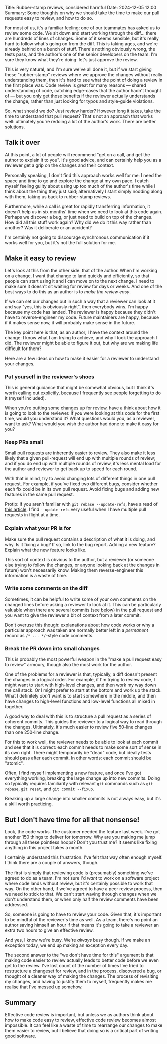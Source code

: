 Title: Rubber-stamp reviews, considered harmful
Date: 2024-12-05 12:00
Summary: Some thoughts on why we should take the time to make our pull requests easy to review, and how to do so.

For most of us, it's a familiar feeling: one of our teammates has asked us to
review some code. We sit down and start working through the diff... there are
hundreds of lines of changes. Some of it seems sensible, but it's really hard
to follow what's going on from the diff. This is taking ages, and we're already
behind on a bunch of stuff. There's nothing obviously wrong, the tests pass,
and the author's one of the senior developers on the team. I'm sure they know
what they're doing: let's just approve the review.

This is very natural, and I'm sure we've all done it, but if we start giving
these "rubber-stamp" reviews where we approve the changes without really
understanding them, then it's hard to see what the point of doing a review in
the first place was. Code review is great for many reasons — shared
understanding of code, catching edge-cases that the author hadn't thought of —
but you only get those benefits if the reviewer actually understands the
change, rather than just looking for typos and style-guide violations.

So, what should we do? Just review harder? However long it takes, take the time
to understand that pull request? That's not an approach that works well:
ultimately you're redoing a lot of the author's work. There are better
solutions.

## Talk it over

At this point, a lot of people will recommend "get on a call, and get the author to
explain it to you". It's good advice, and can certainly help you as a reviewer
get a grip on the changes and their context.

Personally speaking, I don't find this approach works well for me: I need the
space and time to go and explore the change at my own pace. I catch myself
feeling guilty about using up too much of the author's time while I
think about the thing they just said; alternatively I start simply nodding
along with them, taking us back to rubber-stamp reviews.

Furthermore, while a call is great for rapidly transferring information, it
doesn't help us in six months' time when we need to look at this code
again. Perhaps we discover a bug, or just need to build on top of the
changes. How did all this stuff work again? Why did we do it this way rather
than another? Was it deliberate or an accident?

I'm certainly not going to discourage synchronous communication if it works
well for you, but it's not the full solution for me.

## Make it easy to review

Let's look at this from the other side: that of the author. When I'm working on
a change, I want that change to land quickly and efficiently, so that people
can start using it and I can move on to the next change. I need to make sure it
doesn't sit waiting for review for days or weeks. And one of the best ways to
do this as an author is to *make the review easy*.

If we can set our changes out in such a way that a reviewer can look at it and
say "yes, this is obviously right", then everybody wins. I'm happy because my
code has landed. The reviewer is happy because they didn't have to
reverse-engineer my code. Future maintainers are happy, because if it makes
sense now, it will probably make sense in the future.

The key point here is that, as an author, I have the context around the change:
I know what I am trying to achieve, and why I took the approach I did. The
reviewer might be able to figure it out, but why are we making life difficult
for them?

Here are a few ideas on how to make it easier for a reviewer to understand your
changes.

### Put yourself in the reviewer's shoes

This is general guidance that might be somewhat obvious, but I think it's worth
calling out explicitly, because I frequently see people forgetting to do it
(myself included).

When you're putting some changes up for review, have a think about how it is
going to look to the reviewer. If *you* were looking at this code for the first
time, would you understand it? What questions would you, as a reviewer, want to
ask? What would you wish the author had done to make it easy for you?

### Keep PRs small

Small pull requests are inherently easier to review. They also make it less
likely that a given pull-request will end up with multiple rounds of review;
and if you do end up with multiple rounds of review, it's less mental load for the
author and reviewer to get back up to speed for each round.

With that in mind, try to avoid changing lots of different things in one pull
request. For example, if you've fixed two different bugs, consider whether each
fix could be in its own pull request. Avoid fixing bugs and adding new features
in the same pull request.

Protip: if you aren't familiar with `git rebase --update-refs`, have a read of
[this
article](https://andrewlock.net/working-with-stacked-branches-in-git-is-easier-with-update-refs/). I
find `--update-refs` very useful when I have multiple pull requests in flight at a time.

### Explain what your PR is for

Make sure the pull request contains a description of what it is doing, and
why. Is it fixing a bug? If so, link to the bug report. Adding a new feature?
Explain what the new feature looks like.

This sort of context is obvious to the author, but a reviewer (or someone else
trying to follow the changes, or anyone looking back at the changes in future)
won't necessarily know. Making them reverse-engineer this information is a
waste of time.

### Write some comments on the diff

Sometimes, it can be helpful to write some of your own comments on the changed
lines before asking a reviewer to look at it. This can be particularly valuable
when there are several commits (see
[below](#break-the-pr-down-into-small-changes)) in the pull request and you
want to give the reviewer a bit of context from a later commit.

Don't overuse this though: explanations about how code works or why a
particular approach was taken are normally better left in a *permanent* record
as `/* ... */`-style code comments.

### Break the PR down into small changes

This is probably the most powerful weapon in the "make a pull request easy to
review" armoury, though also the most work for the author.

One of the problems for a reviewer is that, typically, a diff doesn't present
the changes in a logical order. For example, if I'm trying to review code, I
might want to start with high-level changes, and then work my way down the call
stack. Or I might prefer to start at the bottom and work up the stack. What I
definitely *don't* want is to start somewhere in the middle, and then have
changes to high-level functions and low-level functions all mixed in together.

A good way to deal with this is to structure a pull request as a series of coherent
commits. This guides the reviewer to a logical way to read through the
changes. Ultimately, it's much easier to review five 50-line changes than one
250-line change.

For this to work well, the reviewer needs to be able to look at each commit and
see that it is correct: each commit needs to make some sort of sense in its own
right. There might temporarily be "dead" code, but ideally tests should pass
after each commit. In other words: each commit should be "atomic".

Often, I find myself implementing a new feature, and once I've got everything
working, breaking the large change up into new commits. Doing so typically
requires familiarity with relevant `git` commands such as `git rebase`, `git
reset`, and `git commit --fixup`.

Breaking up a large change into smaller commits is not always easy, but it's a
skill worth practicing.

## But I don't have time for all that nonsense!

Look, the code works. The customer needed the feature last week. I've got
another 150 things to deliver for tomorrow. Why are you making me jump through
all these pointless hoops? Don't you trust me? It seems like fixing anything in
this project takes a month.

I certainly understand this frustration. I've felt that way often enough
myself. I think there are a couple of answers, though.

The first is simply that reviewing code is (presumably) something we've agreed
to do as a team. I'm not sure I'd *want* to work on a software project where
code lands without review, but it's certainly possible to work that way. On the
other hand, if we've agreed to have a peer review process, then we need to
stick to that. We can't start waving through changes when we don't understand
them, or when only half the review comments have been addressed.

So, someone is going to have to review your code. Given that, it's important to
be mindful of the reviewer's time as well. As a team, there's no point an
author saving himself an hour if that means it's going to take a reviewer an
extra two hours to give an effective review.

And yes, I know we're busy. We're *always* busy though. If we make an exception
today, we end up making an exception every day.

The second answer to the "we don't have time for this" argument is that making
code easier to review actually leads to better code before we even get to the
review. I've lost count of the number of times I've tried to restructure a
changeset for review, and in the process, discovered a bug, or thought of a
cleaner way of making the changes. The process of revisiting my changes, and
having to justify them to myself, frequently makes me realise that I've messed
up somehow.

## Summary

Effective code review is important, but unless we as authors think about how to
make code easy to review, effective code review becomes almost impossible. It
can feel like a waste of time to rearrange our changes to make them easier to
review, but I believe that doing so is a critical part of writing good software.
